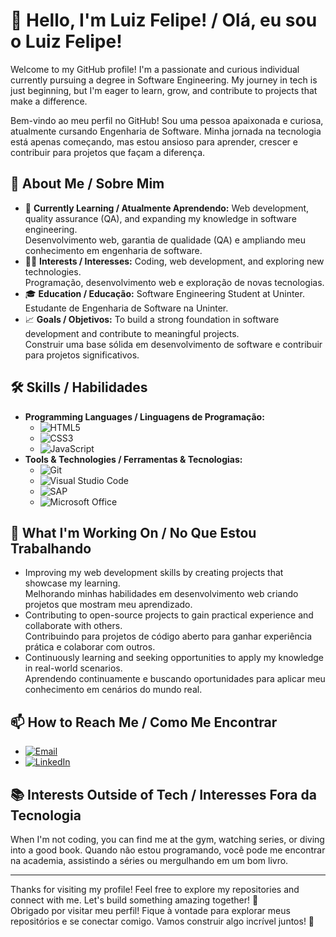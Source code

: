 # 👋 Hello, I'm Luiz Felipe! / Olá, eu sou o Luiz Felipe!

Welcome to my GitHub profile! I'm a passionate and curious individual currently pursuing a degree in Software Engineering. My journey in tech is just beginning, but I'm eager to learn, grow, and contribute to projects that make a difference.

Bem-vindo ao meu perfil no GitHub! Sou uma pessoa apaixonada e curiosa, atualmente cursando Engenharia de Software. Minha jornada na tecnologia está apenas começando, mas estou ansioso para aprender, crescer e contribuir para projetos que façam a diferença.

## 🚀 About Me / Sobre Mim
- 🌱 **Currently Learning / Atualmente Aprendendo:** Web development, quality assurance (QA), and expanding my knowledge in software engineering.  
  Desenvolvimento web, garantia de qualidade (QA) e ampliando meu conhecimento em engenharia de software.
- 👨‍💻 **Interests / Interesses:** Coding, web development, and exploring new technologies.  
  Programação, desenvolvimento web e exploração de novas tecnologias.
- 🎓 **Education / Educação:** Software Engineering Student at Uninter.  
  Estudante de Engenharia de Software na Uninter.
- 📈 **Goals / Objetivos:** To build a strong foundation in software development and contribute to meaningful projects.  
  Construir uma base sólida em desenvolvimento de software e contribuir para projetos significativos.

## 🛠️ Skills / Habilidades
- **Programming Languages / Linguagens de Programação:**
  - ![HTML5](https://img.shields.io/badge/-HTML5-E34F26?style=flat-square&logo=html5&logoColor=white)
  - ![CSS3](https://img.shields.io/badge/-CSS3-1572B6?style=flat-square&logo=css3&logoColor=white)
  - ![JavaScript](https://img.shields.io/badge/-JavaScript-F7DF1E?style=flat-square&logo=javascript&logoColor=black)
- **Tools & Technologies / Ferramentas & Tecnologias:**
  - ![Git](https://img.shields.io/badge/-Git-F05032?style=flat-square&logo=git&logoColor=white)
  - ![Visual Studio Code](https://img.shields.io/badge/-VS%20Code-007ACC?style=flat-square&logo=visual-studio-code&logoColor=white)
  - ![SAP](https://img.shields.io/badge/-SAP-0FAAFF?style=flat-square&logo=sap&logoColor=white)
  - ![Microsoft Office](https://img.shields.io/badge/-Microsoft%20Office-D83B01?style=flat-square&logo=microsoft-office&logoColor=white)

## 🌟 What I'm Working On / No Que Estou Trabalhando
- Improving my web development skills by creating projects that showcase my learning.  
  Melhorando minhas habilidades em desenvolvimento web criando projetos que mostram meu aprendizado.
- Contributing to open-source projects to gain practical experience and collaborate with others.  
  Contribuindo para projetos de código aberto para ganhar experiência prática e colaborar com outros.
- Continuously learning and seeking opportunities to apply my knowledge in real-world scenarios.  
  Aprendendo continuamente e buscando oportunidades para aplicar meu conhecimento em cenários do mundo real.

## 📫 How to Reach Me / Como Me Encontrar
- [![Email](https://img.shields.io/badge/Email-D14836?style=flat-square&logo=gmail&logoColor=white)](mailto:luizfelipe.oliveira9890@gmail.com)  
- [![LinkedIn](https://img.shields.io/badge/LinkedIn-0077B5?style=flat-square&logo=linkedin&logoColor=white)](https://www.linkedin.com/in/luiz-felipe-oliveira-846288252)
  
## 📚 Interests Outside of Tech / Interesses Fora da Tecnologia
When I'm not coding, you can find me at the gym, watching series, or diving into a good book. 
Quando não estou programando, você pode me encontrar na academia, assistindo a séries ou mergulhando em um bom livro.

---

Thanks for visiting my profile! Feel free to explore my repositories and connect with me. Let's build something amazing together! 🚀  
Obrigado por visitar meu perfil! Fique à vontade para explorar meus repositórios e se conectar comigo. Vamos construir algo incrível juntos! 🚀

